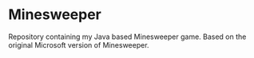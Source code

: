 # Minesweeper
Repository containing my Java based Minesweeper game. Based on the original Microsoft version of Minesweeper.
